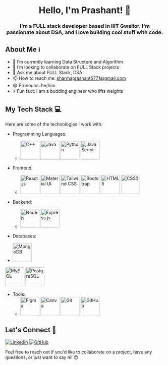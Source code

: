 

<div align="center">
  
<h1>Hello, I'm Prashant! 👋</h1>

<h3>I'm a FULL stack developer based in IIIT Gwalior. I'm passionate about DSA, and I love building cool stuff with code.</h3>

</div>

## About Me ℹ

- 🌱 I’m currently learning Data Structure and Algorithm
- 💞 I’m looking to collaborate on FULL Stack projects
- 💬 Ask me about FULL Stack, DSA
- 📫 How to reach me: [sharmaprashant5771@gmail.com](mailto:sharmaprashant5771@gmail.com)
- 😄 Pronouns: he/him
- ⚡ Fun fact: I am a budding engineer who lifts weights 

## My Tech Stack 💻

Here are some of the technologies I work with:

- Programming Languages: 
  - <img src="https://img.icons8.com/color/96/000000/c-plus-plus-logo.png" alt="C++" width="60"/> <img src="https://img.icons8.com/color/96/000000/java-coffee-cup-logo.png" alt="Java" width="60"/> <img src="https://img.icons8.com/color/96/000000/python.png" alt="Python" width="60"/> <img src="https://img.icons8.com/color/96/000000/javascript.png" alt="JavaScript" width="60"/> 

- Frontend: 
  - <img src="https://img.icons8.com/color/96/000000/react-native.png" alt="React.js" width="60"/> <img src="https://img.icons8.com/color/96/000000/material-ui.png" alt="Material UI" width="60"/> <img src="https://courses.javacodegeeks.com/wp-content/uploads/2021/02/3542736_21cf-768x430.jpg" alt="Tailwind CSS" width="60"/> <img src="https://img.icons8.com/color/96/000000/bootstrap.png" alt="Bootstrap" width="60"/> <img src="https://img.icons8.com/color/96/000000/html-5.png" alt="HTML5" width="60"/> <img src="https://img.icons8.com/color/96/000000/css3.png" alt="CSS3" width="60"/>
    
- Backend: 
  - <img src="https://img.icons8.com/color/96/000000/nodejs.png" alt="Node.js" width="60"/> <img src="https://img.icons8.com/color/96/000000/express.png" alt="Express.js" width="60"/>
  
 - Databases:  
  - <img src="https://img.icons8.com/color/96/000000/mongodb.png" alt="MongoDB" width="60"/> 
  <img src="https://img.icons8.com/ios-filled/100/000000/mysql-logo.png" alt="MySQL" width="60"/> 
  <img src="https://img.icons8.com/color/96/000000/postgreesql.png" alt="PostgreSQL" width="60"/>


- Tools: 
  - <img src="https://img.icons8.com/fluent/96/000000/figma.png" alt="Figma" width="60"/> <img src="https://img.icons8.com/color/96/000000/canva.png" alt="Canva" width="60"/> <img src="https://img.icons8.com/color/96/000000/git.png" alt="Git" width="60"/> <img src="https://img.icons8.com/ios-filled/100/000000/github.png" alt="GitHub" width="60"/>


## Let's Connect 🤝

[![LinkedIn](https://img.shields.io/badge/-LinkedIn-blue?style=for-the-badge&logo=linkedin)](https://www.linkedin.com/in/prashantsharma048/)
[![GitHub](https://img.shields.io/badge/-GitHub-black?style=for-the-badge&logo=github)](https://github.com/PrashantSharmaIt)

Feel free to reach out if you'd like to collaborate on a project, have any questions, or just want to say hi! 😊
